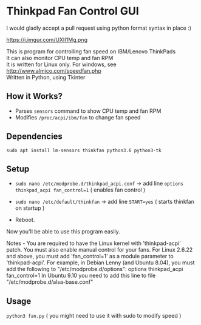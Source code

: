 # Thinkpad Fan Control GUI

I would gladly accept a pull request using python format syntax in place :)

https://i.imgur.com/UXII1Mg.png

This is program for controlling fan speed on IBM/Lenovo ThinkPads  
It can also monitor CPU temp and fan RPM   
It is written for Linux only. For windows, see http://www.almico.com/speedfan.php   
Written in Python, using Tkinter   

## How it Works?
 + Parses `sensors` command to show CPU temp and fan RPM
 + Modifies `/proc/acpi/ibm/fan` to change fan speed

## Dependencies
`sudo apt install lm-sensors thinkfan python3.6 python3-tk`

## Setup
+ `sudo nano /etc/modprobe.d/thinkpad_acpi.conf` -> add line `options thinkpad_acpi fan_control=1` ( enables fan control )
 
+ `sudo nano /etc/default/thinkfan` -> add line `START=yes` ( starts thinkfan on startup )

+ Reboot. 

Now you'll be able to use this program easily.

Notes - You are required to have the Linux kernel with 'thinkpad-acpi' patch. You must also enable manual control for your fans. For Linux 2.6.22 and above, you must add 'fan_control=1' as a module parameter to 'thinkpad-acpi'. For example, in Debian Lenny (and Ubuntu 8.04), you must add the following to "/etc/modprobe.d/options": options thinkpad_acpi fan_control=1 In Ubuntu 9.10 you need to add this line to file "/etc/modprobe.d/alsa-base.conf"


## Usage
`python3 fan.py`
( you might need to use it with sudo to modify speed )
